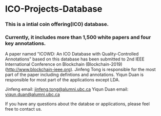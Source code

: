 # ICO-Projects-Database
### This is a intial coin offering(ICO) database.
### Currently, it includes more than 1,500 white papers and four key annotations.



A paper named "ICOWD: An ICO Database with Quality-Controlled Annotations" based on this database has been submitted to 2nd IEEE International Conference on Blockchain (Blockchain-2019)(http://www.blockchain-ieee.org). Jinfeng Tong is responsible for the most part of the paper including defintions and annotations. Yiqun Duan is responsible for most part of the applications except LDA. 

Jinfeng email: jinfeng.tong@alumni.ubc.ca
Yiqun Duan email: yiqun.duan@alumni.ubc.ca

If you have any questions about the databse or applications, please feel free to contact us.
